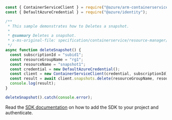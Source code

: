 ```javascript
const { ContainerServiceClient } = require("@azure/arm-containerservice");
const { DefaultAzureCredential } = require("@azure/identity");

/**
 * This sample demonstrates how to Deletes a snapshot.
 *
 * @summary Deletes a snapshot.
 * x-ms-original-file: specification/containerservice/resource-manager/Microsoft.ContainerService/stable/2022-03-01/examples/SnapshotsDelete.json
 */
async function deleteSnapshot() {
  const subscriptionId = "subid1";
  const resourceGroupName = "rg1";
  const resourceName = "snapshot1";
  const credential = new DefaultAzureCredential();
  const client = new ContainerServiceClient(credential, subscriptionId);
  const result = await client.snapshots.delete(resourceGroupName, resourceName);
  console.log(result);
}

deleteSnapshot().catch(console.error);
```

Read the [SDK documentation](https://github.com/Azure/azure-sdk-for-js/blob/%40azure%2Farm-containerservice_16.1.0-beta.2/sdk/containerservice/arm-containerservice/README.md) on how to add the SDK to your project and authenticate.
